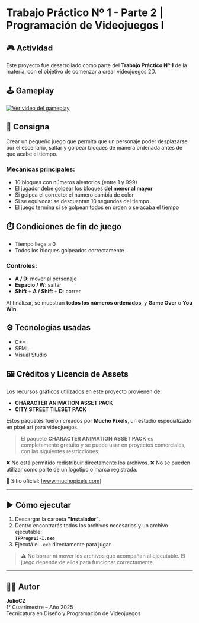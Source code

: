 # Trabajo Práctico Nº 1 - Parte 2 | Programación de Videojuegos I

## 🎮 Actividad

Este proyecto fue desarrollado como parte del **Trabajo Práctico Nº 1** de la materia, con el objetivo de comenzar a crear videojuegos 2D.

## 🕹️ Gameplay

[![Ver video del gameplay](https://img.youtube.com/vi/hfRFodu96G0/0.jpg)](https://www.youtube.com/watch?v=hfRFodu96G0)


## 📝 Consigna

Crear un pequeño juego que permita que un personaje poder desplazarse por el escenario, saltar y golpear bloques de manera ordenada antes de que acabe el tiempo.

### Mecánicas principales:
- 10 bloques con números aleatorios (entre 1 y 999)
- El jugador debe golpear los bloques **del menor al mayor**
- Si golpea el correcto: el número cambia de color
- Si se equivoca: se descuentan 10 segundos del tiempo
- El juego termina si se golpean todos en orden o se acaba el tiempo

## ⏱️ Condiciones de fin de juego

- Tiempo llega a 0
- Todos los bloques golpeados correctamente

### Controles:
- **A / D**: mover al personaje
- **Espacio / W**: saltar
- **Shift + A / Shift + D**: correr

Al finalizar, se muestran **todos los números ordenados**, y **Game Over** o **You Win**.

## ⚙️ Tecnologías usadas

- C++
- SFML
- Visual Studio

## 🖼️ Créditos y Licencia de Assets

Los recursos gráficos utilizados en este proyecto provienen de:

- **CHARACTER ANIMATION ASSET PACK**
- **CITY STREET TILESET PACK**

Estos paquetes fueron creados por **Mucho Pixels**, un estudio especializado en pixel art para videojuegos.
> El paquete **CHARACTER ANIMATION ASSET PACK** es completamente gratuito y se puede usar en proyectos comerciales, con las siguientes restricciones:

❌ No está permitido redistribuir directamente los archivos.
❌ No se pueden utilizar como parte de un logotipo o marca registrada.


🔗 Sitio oficial: [www.muchopixels.com]

---

## ▶️ Cómo ejecutar
1. Descargar la carpeta **"Instalador"**.
2. Dentro encontrarás todos los archivos necesarios y un archivo ejecutable:  
   **`TPProgrVJ-I.exe`**
3. Ejecutá el `.exe` directamente para jugar.

> ⚠️ No borrar ni mover los archivos que acompañan al ejecutable. El juego depende de ellos para funcionar correctamente.

---

## 👨‍💻 Autor

**JulioCZ**  
1° Cuatrimestre – Año 2025  
Tecnicatura en Diseño y Programación de Videojuegos
